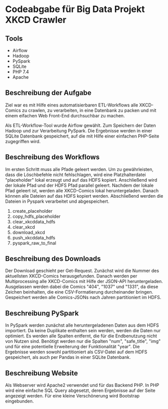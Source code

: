 # Codeabgabe für Big Data Projekt XKCD Crawler

## Tools

- Airflow
- Hadoop
- PySpark
- SQLite
- PHP 7.4
- Apache

## Beschreibung der Aufgabe

Ziel war es mit Hilfe eines automatisierbaren ETL-Workflows alle XKCD-Comics zu crawlen, zu verarbeiten, in eine Datenbank zu packen und mit einem eifachen Web Front-End durchsuchbar zu machen.

Als ETL-Workflow-Tool wurde Airflow gewählt. Zum Speichern der Daten Hadoop und zur Verarbeitung PySpark. Die Ergebnisse werden in einer SQLite Datenbank gespeichert, auf die mit Hilfe einer einfachen PHP-Seite zugegriffen wird.

## Beschreibung des Workflows

Im ersten Schritt muss alle Pfade geleert werden. Um zu gewährleisten, dass die Löschbefehle nicht fehlschlagen, wird eine Platzhalterdatei "placeholder" lokal erzeugt und auf das HDFS kopiert. Anschließend wird der lokale Pfad und der HDFS Pfad parallel geleert. 
Nachdem der lokale Pfad geleert ist, werden alle XKCD-Comics lokal heruntergeladen. Danach können alle Dateien auf das HDFS kopiert werden.
Abschließend werden die Dateien in Pyspark verarbeitet und abgespeichert.

1. create_placeholder
2. copy_hdfs_placeholder
3. clear_xkcddata_hdfs
4. clear_xkcd
5. download_xkcd
6. push_xkcddata_hdfs
7. pyspark_raw_to_final

## Beschreibung des Downloads

Der Download geschieht per Get-Request. Zunächst wird die Nummer des aktuellsten XKCD-Comics herausgefunden. Danach werden per Multiprocessing alle XKCD-Comics mit Hilfe der JSON-API heruntergeladen. Ausgelassen werden dabei die Comics "404", "1037" und "1331", da diese Zeichen beinhalten, die eine CSV-Formatierung durcheinander bringen. Gespeichert werden alle Comics-JSONs nach Jahren partitioniert im HDFS.

## Beschreibung PySpark

In PySpark werden zunächst alle heruntergeladenen Daten aus dem HDFS importiert. Da keine Duplikate enthalten sein werden, werden die Daten nur optimiert. Es werden alle Spalten entfernt, die für die Endbenutzung nicht von Nutzen sind. Benötigt werden nur die Spalten "num", "safe_title", "img" und für eine potentielle Erweiterung der Funktionalität "year". Die Ergebnisse werden sowohl partitioniert als CSV-Datei auf dem HDFS gespeichert, als auch per Pandas in einer SQLite Datenbank.

## Beschreibung Website

Als Webserver wird Apache2 verwendet und für das Backend PHP. In PHP wird eine einfache SQL Query abgesetzt, deren Ergebnisse auf der Seite angezeigt werden. Für eine kleine Verschönerung wird Bootstrap eingebunden.
